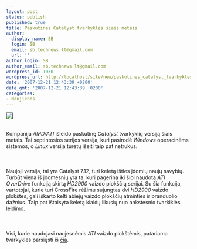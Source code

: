 ```yaml
---
layout: post
status: publish
published: true
title: Paskutinės Catalyst tvarkyklės šiais metais
author:
  display_name: SB
  login: SB
  email: sb.technews.lt@gmail.com
  url: ''
author_login: SB
author_email: sb.technews.lt@gmail.com
wordpress_id: 1030
wordpress_url: http://localhost/site/new/paskutines_catalyst_tvarkykles_siais_metais/
date: '2007-12-21 12:43:39 +0200'
date_gmt: '2007-12-21 12:43:39 +0200'
categories:
- Naujienos
---
```

<div class="imgright"><img src="http://tbn0.google.com/images?q=tbn:8lKHfn95SbdC4M:http://tweakers.net/ext/i.dsp/1085170040.jpg" border="1"></div>
<p><br>Kompanija <i>AMD/ATI</i> išleido paskutinę <i>Catalyst</i> tvarkyklių versiją šiais metais. Tai septintosios serijos versija, kuri pasirodė <i>Windows</i> operacinėms sistemos, o <i>Linux</i> versija turetų išeiti taip pat netrukus.<br />
<br><br />
<br>Naujoji versija, tai yra Catalyst 7.12, turi keletą išties įdomių naujų savybių. Turbūt viena iš įdomesnių yra ta, kuri pagerina iki šiol naudotą <i>ATI OverDrive</i> funkciją skirtą <i>HD2900</i> vaizdo plokščių serijai. Su šia funkcija, vartotojai, kurie turi CrossFire rėžimu sujungtas dvi <i>HD2900</i> vaizdo plokštes, gali iškarto kelti abiejų vaizdo plokščių atminties ir branduolio dažnius. Taip pat ištaisyta keletą klaidų likusių nuo ankstesnio tvarkiklės leidimo.<br />
<br><br />
<br>Visi, kurie naudojasi naujesnėmis <i>ATI</i> vaizdo plokštėmis, patariama tvarkykles parsiųsti iš <a class="ns" href="http://game.amd.com/us-en/drivers_catalyst.aspx?p=xp/radeonx-xp">čia</a>.<br />
<br></p>
